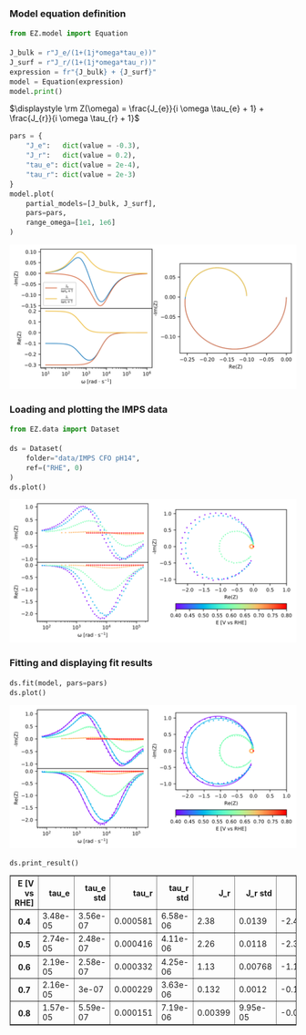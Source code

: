 ### Model equation definition


```python
from EZ.model import Equation

J_bulk = r"J_e/(1+(1j*omega*tau_e))"
J_surf = r"J_r/(1+(1j*omega*tau_r))"
expression = fr"{J_bulk} + {J_surf}"
model = Equation(expression)
model.print()
```


$\displaystyle \rm Z(\omega) = \frac{J_{e}}{i \omega \tau_{e} + 1} + \frac{J_{r}}{i \omega \tau_{r} + 1}$



```python
pars = {
    "J_e":   dict(value = -0.3),
    "J_r":   dict(value = 0.2),
    "tau_e": dict(value = 2e-4),
    "tau_r": dict(value = 2e-3)
}
model.plot(
    partial_models=[J_bulk, J_surf],
    pars=pars,
    range_omega=[1e1, 1e6]
)
```


<p align='center'><img src = IMPS_files/IMPS_2_0.svg
></p>

### Loading and plotting the IMPS data


```python
from EZ.data import Dataset

ds = Dataset(
    folder="data/IMPS CFO pH14",
    ref=("RHE", 0)
)
ds.plot()
```


<p align='center'><img src = IMPS_files/IMPS_4_0.svg
></p>

### Fitting and displaying fit results


```python
ds.fit(model, pars=pars)
ds.plot()
```


<p align='center'><img src = IMPS_files/IMPS_6_0.svg
></p>


```python
ds.print_result()
```


<div>
<style scoped>
    .dataframe tbody tr th:only-of-type {
        vertical-align: middle;
    }

    .dataframe tbody tr th {
        vertical-align: top;
    }

    .dataframe thead th {
        text-align: right;
    }
</style>
<table border="1" class="dataframe">
  <thead>
    <tr style="text-align: right;">
      <th>E [V vs RHE]</th>
      <th>tau_e</th>
      <th>tau_e std</th>
      <th>tau_r</th>
      <th>tau_r std</th>
      <th>J_r</th>
      <th>J_r std</th>
      <th>J_e</th>
      <th>J_e std</th>
    </tr>
  </thead>
  <tbody>
    <tr>
      <th>0.4</th>
      <td>3.48e-05</td>
      <td>3.56e-07</td>
      <td>0.000581</td>
      <td>6.58e-06</td>
      <td>2.38</td>
      <td>0.0139</td>
      <td>-2.42</td>
      <td>0.0131</td>
    </tr>
    <tr>
      <th>0.5</th>
      <td>2.74e-05</td>
      <td>2.48e-07</td>
      <td>0.000416</td>
      <td>4.11e-06</td>
      <td>2.26</td>
      <td>0.0118</td>
      <td>-2.3</td>
      <td>0.0114</td>
    </tr>
    <tr>
      <th>0.6</th>
      <td>2.19e-05</td>
      <td>2.58e-07</td>
      <td>0.000332</td>
      <td>4.25e-06</td>
      <td>1.13</td>
      <td>0.00768</td>
      <td>-1.16</td>
      <td>0.00741</td>
    </tr>
    <tr>
      <th>0.7</th>
      <td>2.16e-05</td>
      <td>3e-07</td>
      <td>0.000229</td>
      <td>3.63e-06</td>
      <td>0.132</td>
      <td>0.0012</td>
      <td>-0.135</td>
      <td>0.0012</td>
    </tr>
    <tr>
      <th>0.8</th>
      <td>1.57e-05</td>
      <td>5.59e-07</td>
      <td>0.000151</td>
      <td>7.19e-06</td>
      <td>0.00399</td>
      <td>9.95e-05</td>
      <td>-0.00416</td>
      <td>0.000101</td>
    </tr>
  </tbody>
</table>
</div>

